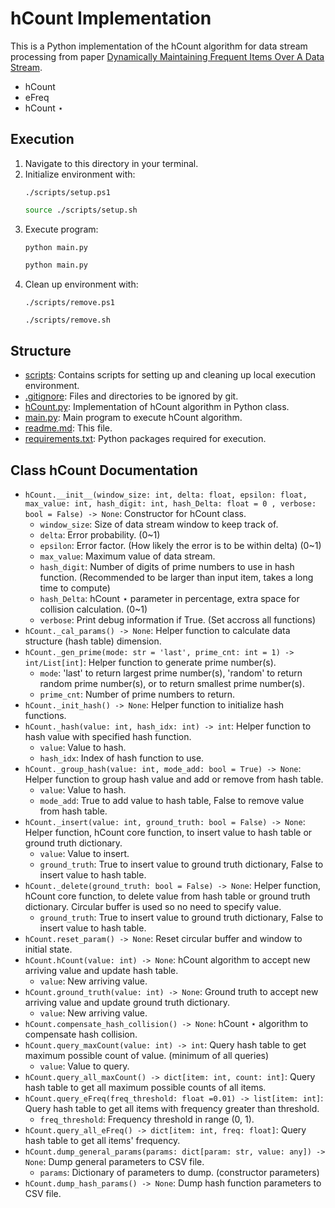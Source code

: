 # hCount Implementation

This is a Python implementation of the hCount algorithm for data stream processing from paper [Dynamically Maintaining Frequent Items Over A Data Stream](https://users.monash.edu/~mgaber/jin-cikm03.pdf).

- hCount
- eFreq
- hCount $\star$

## Execution

1. Navigate to this directory in your terminal.
2. Initialize environment with:
    ```pwsh Windows PowerShell
    ./scripts/setup.ps1
    ```
    ```bash Linux Bash (use source to keep environment variables)
    source ./scripts/setup.sh
    ```
3. Execute program:
    ```pwsh Windows PowerShell
    python main.py
    ```
    ```bash Linux Bash
    python main.py
    ```
4. Clean up environment with:
    ```pwsh Windows PowerShell
    ./scripts/remove.ps1
    ```
    ```bash Linux Bash
    ./scripts/remove.sh
    ```
    
## Structure

- [scripts](scripts): Contains scripts for setting up and cleaning up local execution environment.
- [.gitignore](.gitignore): Files and directories to be ignored by git.
- [hCount.py](hCount.py): Implementation of hCount algorithm in Python class.
- [main.py](main.py): Main program to execute hCount algorithm.
- [readme.md](readme.md): This file.
- [requirements.txt](requirements.txt): Python packages required for execution.

## Class hCount Documentation

- `hCount.__init__(window_size: int, delta: float, epsilon: float, max_value: int, hash_digit: int, hash_Delta: float = 0 , verbose: bool = False) -> None`: Constructor for hCount class.
    - `window_size`: Size of data stream window to keep track of.
    - `delta`: Error probability. (0~1)
    - `epsilon`: Error factor. (How likely the error is to be within delta) (0~1)
    - `max_value`: Maximum value of data stream.
    - `hash_digit`: Number of digits of prime numbers to use in hash function. (Recommended to be larger than input item, takes a long time to compute)
    - `hash_Delta`: hCount $\star$ parameter in percentage, extra space for collision calculation. (0~1)
    - `verbose`: Print debug information if True. (Set accross all functions)
- `hCount._cal_params() -> None`: Helper function to calculate data structure (hash table) dimension.
- `hCount._gen_prime(mode: str = 'last', prime_cnt: int = 1) -> int/List[int]`: Helper function to generate prime number(s).
    - `mode`: 'last' to return largest prime number(s), 'random' to return random prime number(s), or to return smallest prime number(s).
    - `prime_cnt`: Number of prime numbers to return.
- `hCount._init_hash() -> None`: Helper function to initialize hash functions.
- `hCount._hash(value: int, hash_idx: int) -> int`: Helper function to hash value with specified hash function.
    - `value`: Value to hash.
    - `hash_idx`: Index of hash function to use.
- `hCount._group_hash(value: int, mode_add: bool = True) -> None`: Helper function to group hash value and add or remove from hash table.
    - `value`: Value to hash.
    - `mode_add`: True to add value to hash table, False to remove value from hash table.
- `hCount._insert(value: int, ground_truth: bool = False) -> None`: Helper function, hCount core function, to insert value to hash table or ground truth dictionary.
    - `value`: Value to insert.
    - `ground_truth`: True to insert value to ground truth dictionary, False to insert value to hash table.
- `hCount._delete(ground_truth: bool = False) -> None`: Helper function, hCount core function, to delete value from hash table or ground truth dictionary. Circular buffer is used so no need to specify value.
    - `ground_truth`: True to insert value to ground truth dictionary, False to insert value to hash table.
- `hCount.reset_param() -> None`: Reset circular buffer and window to initial state.
- `hCount.hCount(value: int) -> None`: hCount algorithm to accept new arriving value and update hash table.
    - `value`: New arriving value.
- `hCount.ground_truth(value: int) -> None`: Ground truth to accept new arriving value and update ground truth dictionary.
    - `value`: New arriving value.
- `hCount.compensate_hash_collision() -> None`: hCount $\star$ algorithm to compensate hash collision.
- `hCount.query_maxCount(value: int) -> int`: Query hash table to get maximum possible count of value. (minimum of all queries)
    - `value`: Value to query.
- `hCount.query_all_maxCount() -> dict[item: int, count: int]`: Query hash table to get all maximum possible counts of all items.
- `hCount.query_eFreq(freq_threshold: float =0.01) -> list[item: int]`: Query hash table to get all items with frequency greater than threshold.
    - `freq_threshold`: Frequency threshold in range (0, 1).
- `hCount.query_all_eFreq() -> dict[item: int, freq: float]`: Query hash table to get all items' frequency.
- `hCount.dump_general_params(params: dict[param: str, value: any]) -> None`: Dump general parameters to CSV file.
    - `params`: Dictionary of parameters to dump. (constructor parameters)
- `hCount.dump_hash_params() -> None`: Dump hash function parameters to CSV file.
